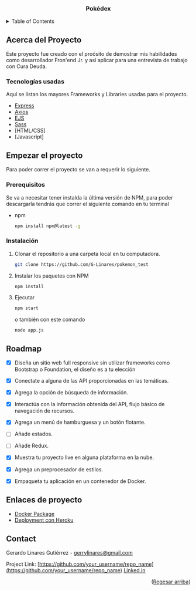 <!-- PROJECT LOGO -->
<br />
<div align="center">
  
  <h3 align="center">Pokédex</h3>

</div>

<!-- TABLE OF CONTENTS -->
<details>
  <summary>Table of Contents</summary>
  <ol>
    <li>
      <a href="#about-the-project">Acerca del Proyecto</a>
      <ul>
        <li><a href="#built-with">Tecnologías usadas</a></li>
      </ul>
    </li>
    <li>
      <a href="#getting-started">Empezar el proyecto</a>
      <ul>
        <li><a href="#prerequisites">Prerequitistos</a></li>
        <li><a href="#installation">Instalación</a></li>
      </ul>
    </li>
    <li><a href="#usage">Uso</a></li>
    <li><a href="#roadmap">Roadmap</a></li>
    <li><a href="#contact">Contact</a></li>  
  </ol>
</details>

## Acerca del Proyecto

Este proyecto fue creado con el proósito de demostrar mis habilidades como desarrollador Fron'end Jr. y así aplicar para una entrevista de trabajo con Cura Deuda.

### Tecnologías usadas

Aquí se listan los mayores Frameworks y Libraries usadas para el proyecto.

* [Express](https://expressjs.com/)
* [Axios](https://axios-http.com/docs/intro)
* [EJS](https://ejs.co/)
* [Sass](https://sass-lang.com/)
* [HTML/CSS]
* [Javascript]

## Empezar el proyecto

Para poder correr el proyecto se van a requerir lo siguiente.

### Prerequisitos

Se va a necesitar tener instalda la última versión de NPM, para poder descargarla tendrás que correr el siguiente comando en tu terminal

* npm
  ```sh
  npm install npm@latest -g
  ```

### Instalación

1. Clonar el repositorio a una carpeta local en tu computadora.
   ```sh
   git clone https://github.com/G-Linares/pokemon_test
   ```
2. Instalar los paquetes con NPM
   ```sh
   npm install
   ```
3. Ejecutar 
   ```sh
   npm start
   ```
   o también con este comando

   ```sh
   node app.js
   ```
## Roadmap

- [x] Diseña un sitio web full responsive sin utilizar frameworks como Bootstrap o Foundation, el diseño es a tu elección
- [x] Conectate a alguna de las API proporcionadas en las temáticas.
- [x] Agrega la opción de búsqueda de información.
- [x] Interactúa con la información obtenida del API, flujo básico de navegación de recursos.
- [x] Agrega un menú de hamburguesa y un botón flotante.
- [ ] Añade estados.
- [ ] Añade Redux.
- [x] Muestra tu proyecto live en alguna plataforma en la nube.
- [x] Agrega un preprocesador de estilos.
- [x] Empaqueta tu aplicación en un contenedor de Docker.


## Enlaces de proyecto

* [Docker Package](https://hub.docker.com/repository/docker/glinares/pokemon-curadeuda-test)
* [Deployment con Heroku](https://pokemon-cura-deuda.herokuapp.com/)
## Contact

Gerardo Linares Gutiérrez - gerrylinares@gmail.com

Project Link: [https://github.com/your_username/repo_name](https://github.com/your_username/repo_name)
[Linked.in](https://www.linkedin.com/in/gerardo-linares-6b1b07213/)

<p align="right">(<a href="#top">Regesar arriba</a>)</p>





